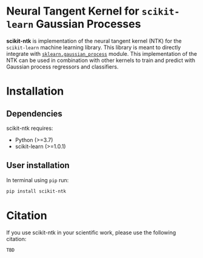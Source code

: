 # Neural Tangent Kernel for `scikit-learn` Gaussian Processes

**scikit-ntk** is implementation of the neural tangent kernel (NTK) for the `scikit-learn` machine learning library.  This library is meant to directly integrate with [`sklearn.gaussian_process`](https://scikit-learn.org/stable/modules/classes.html#module-sklearn.gaussian_process) module.  This implementation of the NTK can be used in combination with other kernels to train and predict with Gaussian process regressors and classifiers. 

# Installation

## Dependencies

scikit-ntk requires:
* Python (>=3.7)
* scikit-learn (>=1.0.1)


## User installation
In terminal using `pip` run:

```bash
pip install scikit-ntk
```

# Citation

If you use scikit-ntk in your scientific work, please use the following citation:
```
TBD
```

